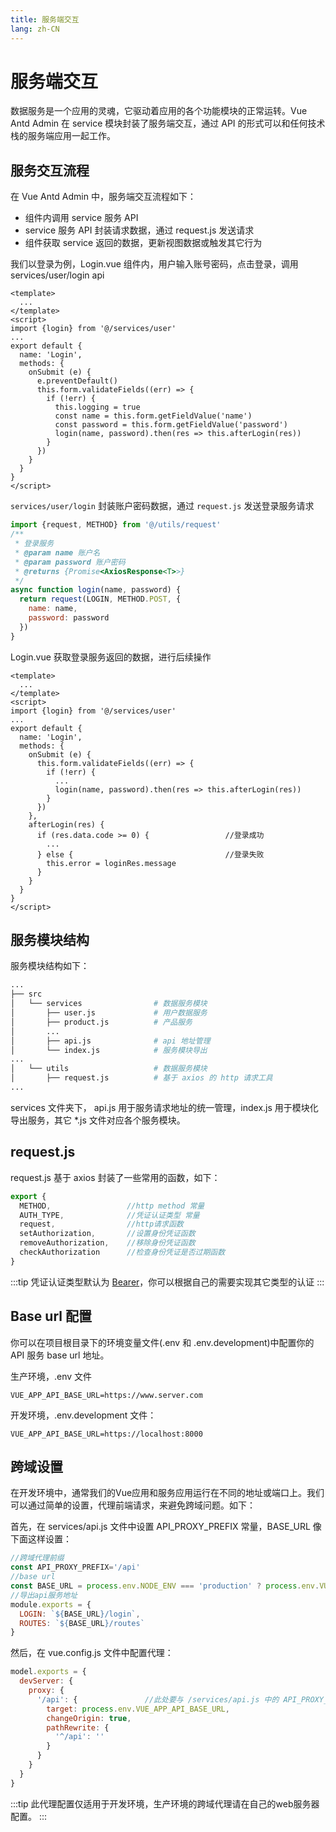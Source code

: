 ```yaml
---
title: 服务端交互
lang: zh-CN
---
```

# 服务端交互
数据服务是一个应用的灵魂，它驱动着应用的各个功能模块的正常运转。Vue Antd Admin 在 service 模块封装了服务端交互，通过 API 的形式可以和任何技术栈的服务端应用一起工作。
## 服务交互流程
在 Vue Antd Admin 中，服务端交互流程如下：
* 组件内调用 service 服务 API
* service 服务 API 封装请求数据，通过 request.js 发送请求
* 组件获取 service 返回的数据，更新视图数据或触发其它行为  

我们以登录为例，Login.vue 组件内，用户输入账号密码，点击登录，调用 services/user/login api
```vue {5,17}
<template>
  ...
</template>
<script>
import {login} from '@/services/user'
...
export default {
  name: 'Login',
  methods: {
    onSubmit (e) {
      e.preventDefault()
      this.form.validateFields((err) => {
        if (!err) {
          this.logging = true
          const name = this.form.getFieldValue('name')
          const password = this.form.getFieldValue('password')
          login(name, password).then(res => this.afterLogin(res))
        }
      })
    }
  }
}
</script>
```
`services/user/login` 封装账户密码数据，通过 `request.js` 发送登录服务请求
```js
import {request, METHOD} from '@/utils/request'
/**
 * 登录服务
 * @param name 账户名
 * @param password 账户密码
 * @returns {Promise<AxiosResponse<T>>}
 */
async function login(name, password) {
  return request(LOGIN, METHOD.POST, {
    name: name,
    password: password
  })
}
```
Login.vue 获取登录服务返回的数据，进行后续操作
```vue {14,18-23}
<template>
  ...
</template>
<script>
import {login} from '@/services/user'
...
export default {
  name: 'Login',
  methods: {
    onSubmit (e) {
      this.form.validateFields((err) => {
        if (!err) {
          ...
          login(name, password).then(res => this.afterLogin(res))
        }
      })
    },
    afterLogin(res) {
      if (res.data.code >= 0) {                 //登录成功
        ...
      } else {                                  //登录失败
        this.error = loginRes.message
      }
    }
  }
}
</script>
```
## 服务模块结构
服务模块结构如下：
```bash
...
├── src
│   └── services                # 数据服务模块
│       ├── user.js             # 用户数据服务
│       ├── product.js          # 产品服务
│       ...           
│       ├── api.js              # api 地址管理
│       └── index.js            # 服务模块导出
...
│   └── utils                   # 数据服务模块
│       ├── request.js          # 基于 axios 的 http 请求工具
...
```
services 文件夹下， api.js 用于服务请求地址的统一管理，index.js 用于模块化导出服务，其它 *.js 文件对应各个服务模块。
## request.js
request.js 基于 axios 封装了一些常用的函数，如下：  
```js
export {
  METHOD,                 //http method 常量
  AUTH_TYPE,              //凭证认证类型 常量
  request,                //http请求函数
  setAuthorization,       //设置身份凭证函数
  removeAuthorization,    //移除身份凭证函数
  checkAuthorization      //检查身份凭证是否过期函数
}
```
:::tip
凭证认证类型默认为 [Bearer](https://www.jianshu.com/p/8f7009456abc)，你可以根据自己的需要实现其它类型的认证
:::
## Base url 配置
你可以在项目根目录下的环境变量文件(.env 和 .env.development)中配置你的 API 服务 base url 地址。

生产环境，.env 文件
```properties
VUE_APP_API_BASE_URL=https://www.server.com
```
开发环境，.env.development 文件：
```properties
VUE_APP_API_BASE_URL=https://localhost:8000
```
## 跨域设置
在开发环境中，通常我们的Vue应用和服务应用运行在不同的地址或端口上。我们可以通过简单的设置，代理前端请求，来避免跨域问题。如下：  

首先，在 services/api.js 文件中设置 API_PROXY_PREFIX 常量，BASE_URL 像下面这样设置：
```js {2,4}
//跨域代理前缀
const API_PROXY_PREFIX='/api'
//base url
const BASE_URL = process.env.NODE_ENV === 'production' ? process.env.VUE_APP_API_BASE_URL : API_PROXY_PREFIX
//导出api服务地址
module.exports = {
  LOGIN: `${BASE_URL}/login`,
  ROUTES: `${BASE_URL}/routes`
}
```
然后，在 vue.config.js 文件中配置代理：
```js
model.exports = {
  devServer: {
    proxy: {
      '/api': {               //此处要与 /services/api.js 中的 API_PROXY_PREFIX 值保持一致
        target: process.env.VUE_APP_API_BASE_URL,
        changeOrigin: true,
        pathRewrite: {
          '^/api': ''
        }
      }
    }
  }
}
```
:::tip
此代理配置仅适用于开发环境，生产环境的跨域代理请在自己的web服务器配置。
:::
